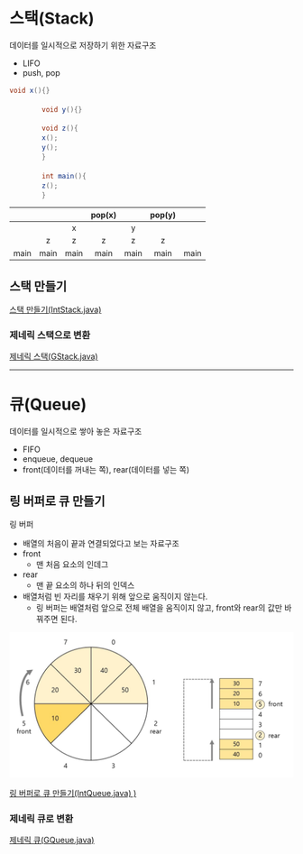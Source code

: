 # 스택(Stack)

데이터를 일시적으로 저장하기 위한 자료구조

- LIFO
- push, pop

```java
void x(){}

        void y(){}

        void z(){
        x();
        y();
        }

        int main(){
        z();
        }
```

|      |      |      | pop(x) |      | pop(y) |      |
|:----:|:----:|:----:|:------:|:----:|:------:|:----:|
|      |      |  x   |        |  y   |        |      |
|      |  z   |  z   |   z    |  z   |   z    |      |
| main | main | main |  main  | main |  main  | main |

## 스택 만들기

[스택 만들기(IntStack.java)](IntStack.java)

### 제네릭 스택으로 변환

[제네릭 스택(GStack.java)](GStack.java)

---

# 큐(Queue)

데이터를 일시적으로 쌓아 놓은 자료구조

- FIFO
- enqueue, dequeue
- front(데이터를 꺼내는 쪽), rear(데이터를 넣는 쪽)

## 링 버퍼로 큐 만들기

링 버퍼

- 배열의 처음이 끝과 연결되었다고 보는 자료구조
- front
    - 맨 처음 요소의 인데그
- rear
    - 맨 끝 요소의 하나 뒤의 인덱스
- 배열처럼 빈 자리를 채우기 위해 앞으로 움직이지 않는다.
    - 링 버퍼는 배열처럼 앞으로 전체 배열을 움직이지 않고, front와 rear의 값만 바꿔주면 된다.

![img.png](img.png)

[링 버퍼로 큐 만들기(IntQueue.java)
)](IntQueue.java)

### 제네릭 큐로 변환

[제네릭 큐(GQueue.java)](GQueue.java)

